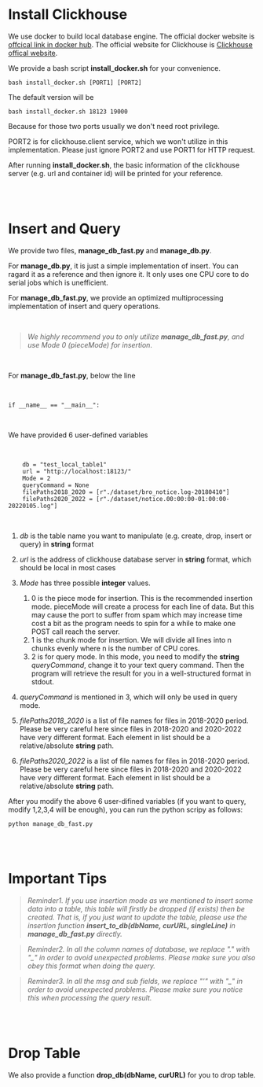 # Install Clickhouse
We use docker to build local database engine. The official docker website is [offcical link in docker hub](https://hub.docker.com/r/clickhouse/clickhouse-server/). The official website for Clickhouse is [Clickhouse offical website](https://clickhouse.com/).

We provide a bash script **install_docker.sh** for your convenience. 

~~~
bash install_docker.sh [PORT1] [PORT2]
~~~

The default version will be 

~~~
bash install_docker.sh 18123 19000
~~~

Because for those two ports usually we don't need root privilege.

PORT2 is for clickhouse.client service, which we won't utilize in this implementation. Please just ignore PORT2 and use PORT1 for HTTP request.

After running **install_docker.sh**, the basic information of the clickhouse server (e.g. url and container id) will be printed for your reference.      

  
<br /><br />

# Insert and Query 
We provide two files, **manage_db_fast.py** and **manage_db.py**. 

For **manage_db.py**, it is just a simple implementation of insert. You can ragard it as a reference and then ignore it. It only uses one CPU core to do serial jobs which is unefficient. 

For **manage_db_fast.py**, we provide an optimized multiprocessing implementation of insert and query operations.

<br />

>*We highly recommend you to only utilize **manage_db_fast.py**, and use Mode 0 (pieceMode) for insertion*.

<br />

For **manage_db_fast.py**,  below the line 

<br />

~~~
if __name__ == "__main__":
~~~

<br />

We have provided 6 user-defined variables

<br />


~~~
    db = "test_local_table1"
    url = "http://localhost:18123/"
    Mode = 2
    queryCommand = None 
    filePaths2018_2020 = [r"./dataset/bro_notice.log-20180410"]
    filePaths2020_2022 = [r"./dataset/notice.00:00:00-01:00:00-20220105.log"]
~~~

<br />

1. *db* is the table name you want to manipulate (e.g. create, drop, insert or query) in **string** format

2. *url* is the address of clickhouse database server in **string** format, which should be local in most cases

3. *Mode* has three possible **integer** values. 
    1. 0 is the piece mode for insertion. This is the recommended insertion mode. pieceMode will create a process for each line of data. But this may cause the port to suffer from spam which may increase time cost a bit as the program needs to spin for a while to make one POST call reach the server.
    2. 1 is the chunk mode for insertion. We will divide all lines into n chunks evenly where n is the number of CPU cores. 
    3. 2 is for query mode. In this mode, you need to modify the **string** *queryCommand*, change it to your text query command. Then the program will retrieve the result for you in a well-structured format in stdout.

4. *queryCommand* is mentioned in 3, which will only be used in query mode.

5. *filePaths2018_2020* is a list of file names for files in 2018-2020 period. Please be very careful here since files in 2018-2020 and 2020-2022 have very different format. Each element in list should be a relative/absolute **string** path.

6. *filePaths2020_2022* is a list of file names for files in 2018-2020 period. Please be very careful here since files in 2018-2020 and 2020-2022 have very different format. Each element in list should be a relative/absolute **string** path.

After you modify the above 6 user-difined variables (if you want to query, modify 1,2,3,4 will be enough), you can run the python scripy as follows: 

~~~
python manage_db_fast.py
~~~

<br /><br />

# Important Tips

>*Reminder1. If you use insertion mode as we mentioned to insert some data into a table, this table will firstly be dropped (if exists) then be created. That is, if you just want to update the table, please use the insertion function **insert_to_db(dbName, curURL, singleLine)** in **manage_db_fast.py** directly.*


>*Reminder2. In all the column names of database, we replace "." with "_" in order to avoid unexpected problems. Please make sure you also obey this format when doing the query.*

>*Reminder3. In all the msg and sub fields, we replace "'" with "_" in order to avoid unexpected problems. Please make sure you notice this when processing the query result.*


<br /><br />

# Drop Table
We also provide a function **drop_db(dbName, curURL)** for you to drop table. 
